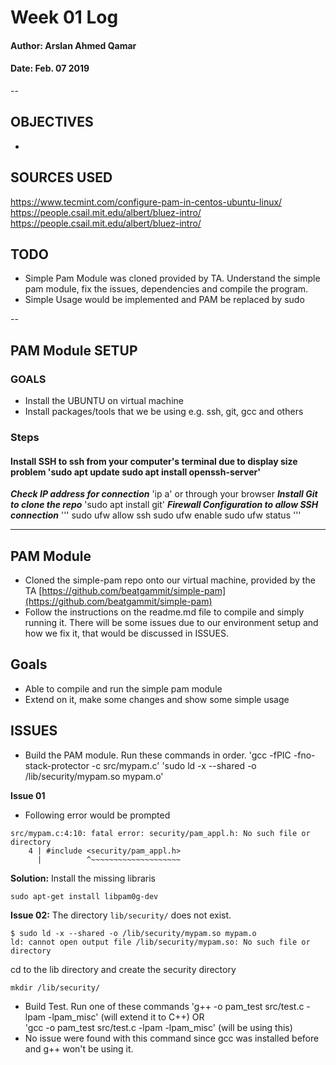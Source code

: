 # Week 01 Log
#### Author: Arslan Ahmed Qamar
#### Date: Feb. 07 2019

-- 

## OBJECTIVES
* 

## SOURCES USED 
https://www.tecmint.com/configure-pam-in-centos-ubuntu-linux/
https://people.csail.mit.edu/albert/bluez-intro/
https://people.csail.mit.edu/albert/bluez-intro/

## TODO
* Simple Pam Module was cloned provided by TA. Understand the simple pam module, fix the issues, dependencies and compile the program. 
* Simple Usage would be implemented and PAM be replaced by sudo

--

## PAM Module SETUP 

### GOALS
* Install the UBUNTU on virtual machine
* Install packages/tools that we be using e.g. ssh, git, gcc and others

### Steps 
#### Install SSH to ssh from your computer's terminal due to display size problem 'sudo apt update sudo apt install openssh-server'
***Check IP address for connection*** 'ip a' or through your browser
***Install Git to clone the repo*** 'sudo apt install git'
***Firewall Configuration to allow SSH connection***
'''
sudo ufw allow ssh
sudo ufw enable
sudo ufw status
'''

 
--- 
## PAM Module
* Cloned the simple-pam repo onto our virtual machine, provided by the TA [https://github.com/beatgammit/simple-pam](https://github.com/beatgammit/simple-pam)
* Follow the instructions on the readme.md file to compile and simply running it. There will be some issues due to our environment setup and how we fix it, that would be discussed in ISSUES.

## Goals 
* Able to compile and run the simple pam module
* Extend on it, make some changes and show some simple usage

## ISSUES 
* Build the PAM module. Run these commands in order. 
'gcc -fPIC -fno-stack-protector -c src/mypam.c'
'sudo ld -x --shared -o /lib/security/mypam.so mypam.o'

**Issue 01**
* Following error would be prompted
```
src/mypam.c:4:10: fatal error: security/pam_appl.h: No such file or directory
    4 | #include <security/pam_appl.h>
      |          ^~~~~~~~~~~~~~~~~~~~~
```
**Solution:**
Install the missing libraris 
```
sudo apt-get install libpam0g-dev
``` 

**Issue 02:**
The directory `lib/security/` does not exist.
```
$ sudo ld -x --shared -o /lib/security/mypam.so mypam.o
ld: cannot open output file /lib/security/mypam.so: No such file or directory
```
cd to the lib directory and create the security directory
```
mkdir /lib/security/
```

* Build Test. Run one of these commands 
'g++ -o pam_test src/test.c -lpam -lpam_misc'  (will extend it to C++) OR  
'gcc -o pam_test src/test.c -lpam -lpam_misc'  (will be using this)
* No issue were found with this command since gcc was installed before and g++ won't be using it. 












